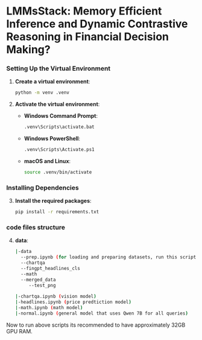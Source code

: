 # LMMsStack: Memory Efficient Inference and Dynamic Contrastive Reasoning in Financial Decision Making?

### Setting Up the Virtual Environment

1. **Create a virtual environment**:
    ```sh
    python -m venv .venv
    ```

2. **Activate the virtual environment**:
    - **Windows Command Prompt**:
        ```sh
        .venv\Scripts\activate.bat
        ```
    - **Windows PowerShell**:
        ```sh
        .venv\Scripts\Activate.ps1
        ```
    - **macOS and Linux**:
        ```sh
        source .venv/bin/activate
        ```

### Installing Dependencies

3. **Install the required packages**:
    ```sh
    pip install -r requirements.txt
    ```

### code files structure

4. **data**:
    ```sh
    |-data
      --prep.ipynb (for loading and preparing datasets, run this script to prepare dataset as shown below)
      --chartqa
      --fingpt_headlines_cls
      --math
      --merged_data
         --test_png
         
    |-chartqa.ipynb (vision model)
    |-headlines.ipynb (price predtiction model)
    |-math.ipynb (math model)
    |-normal.ipynb (general model that uses Qwen 7B for all queries)
    ```

Now to run above scripts its recommended to have approximately 32GB GPU RAM.
